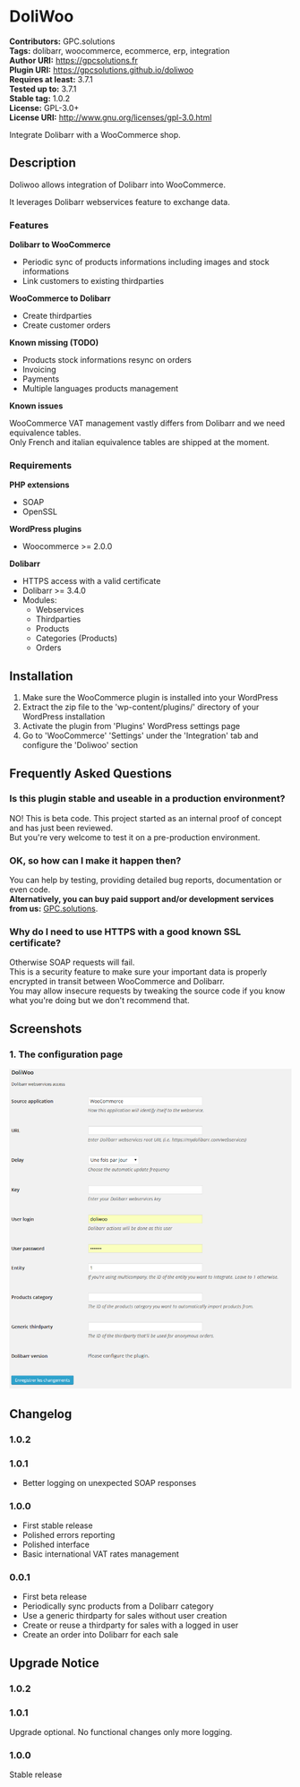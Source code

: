# DoliWoo #
**Contributors:**       GPC.solutions  
**Tags:**               dolibarr, woocommerce, ecommerce, erp, integration  
**Author URI:**         https://gpcsolutions.fr  
**Plugin URI:**         https://gpcsolutions.github.io/doliwoo  
**Requires at least:**  3.7.1  
**Tested up to:**       3.7.1  
**Stable tag:**         1.0.2  
**License:**            GPL-3.0+  
**License URI:**        http://www.gnu.org/licenses/gpl-3.0.html  

Integrate Dolibarr with a WooCommerce shop.

## Description ##
Doliwoo allows integration of Dolibarr into WooCommerce.

It leverages Dolibarr webservices feature to exchange data.

### Features ###

**Dolibarr to WooCommerce**

* Periodic sync of products informations including images and stock informations
* Link customers to existing thirdparties

**WooCommerce to Dolibarr**

* Create thirdparties
* Create customer orders

**Known missing (TODO)**

* Products stock informations resync on orders
* Invoicing
* Payments
* Multiple languages products management

**Known issues**

WooCommerce VAT management vastly differs from Dolibarr and we need equivalence tables.  
Only French and italian equivalence tables are shipped at the moment.

### Requirements ###

**PHP extensions**

* SOAP
* OpenSSL

**WordPress plugins**

* Woocommerce >= 2.0.0

**Dolibarr**

* HTTPS access with a valid certificate
* Dolibarr >= 3.4.0
* Modules:
    * Webservices
    * Thirdparties
    * Products
    * Categories (Products)
    * Orders

## Installation ##

1. Make sure the WooCommerce plugin is installed into your WordPress
2. Extract the zip file to the 'wp-content/plugins/' directory of your WordPress installation
3. Activate the plugin from 'Plugins' WordPress settings page
4. Go to 'WooCommerce' 'Settings' under the 'Integration' tab and configure the 'Doliwoo' section

## Frequently Asked Questions ##

### Is this plugin stable and useable in a production environment? ###

NO! This is beta code. This project started as an internal proof of concept and has just been reviewed.  
But you're very welcome to test it on a pre-production environment.

### OK, so how can I make it happen then? ###

You can help by testing, providing detailed bug reports, documentation or even code.  
**Alternatively, you can buy paid support and/or development services from us:** [GPC.solutions](https://gpcsolutions.fr).  

### Why do I need to use HTTPS with a good known SSL certificate? ###

Otherwise SOAP requests will fail.  
This is a security feature to make sure your important data is properly encrypted in transit between WooCommerce and Dolibarr.  
You may allow insecure requests by tweaking the source code if you know what you're doing but we don't recommend that.  

## Screenshots ##

### 1. The configuration page ###
![The configuration page](/assets/screenshot-1.png)


## Changelog ##

### 1.0.2 ###

### 1.0.1 ###

* Better logging on unexpected SOAP responses

### 1.0.0 ###

* First stable release
* Polished errors reporting
* Polished interface
* Basic international VAT rates management

### 0.0.1 ###

* First beta release
* Periodically sync products from a Dolibarr category
* Use a generic thirdparty for sales without user creation
* Create or reuse a thirdparty for sales with a logged in user
* Create an order into Dolibarr for each sale

## Upgrade Notice ##

### 1.0.2 ###

### 1.0.1 ###

Upgrade optional. No functional changes only more logging.

### 1.0.0 ###

Stable release
